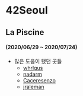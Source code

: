 # 42Seoul

## La Piscine
#### (2020/06/29 ~ 2020/07/24)

- 많은 도움이 됐던 곳들
  - [whrlgus](https://github.com/whrlgus/Piscine)
  - [nadarm](https://github.com/nadarm/42Seoul-LaPisine)
  - [Caceresenzo](https://github.com/Caceresenzo/My-School-42-Piscine-Experience)
  - [jraleman](https://github.com/jraleman/42_Exam-C)

